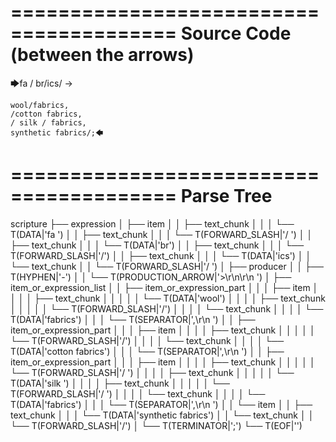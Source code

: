 ========================================
Source Code (between the arrows)
========================================

🡆fa / br/ics/ ->

    wool/fabrics,
    /cotton fabrics,
    / silk / fabrics,
    synthetic fabrics/;🡄

========================================
Parse Tree
========================================

scripture
├── expression
│   ├── item
│   │   ├── text_chunk
│   │   │   └── T(DATA|'fa ')
│   │   ├── text_chunk
│   │   │   └── T(FORWARD_SLASH|'/ ')
│   │   ├── text_chunk
│   │   │   └── T(DATA|'br')
│   │   ├── text_chunk
│   │   │   └── T(FORWARD_SLASH|'/')
│   │   ├── text_chunk
│   │   │   └── T(DATA|'ics')
│   │   └── text_chunk
│   │       └── T(FORWARD_SLASH|'/ ')
│   ├── producer
│   │   ├── T(HYPHEN|'-')
│   │   └── T(PRODUCTION_ARROW|'>\r\n\r\n    ')
│   ├── item_or_expression_list
│   │   ├── item_or_expression_part
│   │   │   ├── item
│   │   │   │   ├── text_chunk
│   │   │   │   │   └── T(DATA|'wool')
│   │   │   │   ├── text_chunk
│   │   │   │   │   └── T(FORWARD_SLASH|'/')
│   │   │   │   └── text_chunk
│   │   │   │       └── T(DATA|'fabrics')
│   │   │   └── T(SEPARATOR|',\r\n    ')
│   │   ├── item_or_expression_part
│   │   │   ├── item
│   │   │   │   ├── text_chunk
│   │   │   │   │   └── T(FORWARD_SLASH|'/')
│   │   │   │   └── text_chunk
│   │   │   │       └── T(DATA|'cotton fabrics')
│   │   │   └── T(SEPARATOR|',\r\n    ')
│   │   ├── item_or_expression_part
│   │   │   ├── item
│   │   │   │   ├── text_chunk
│   │   │   │   │   └── T(FORWARD_SLASH|'/ ')
│   │   │   │   ├── text_chunk
│   │   │   │   │   └── T(DATA|'silk ')
│   │   │   │   ├── text_chunk
│   │   │   │   │   └── T(FORWARD_SLASH|'/ ')
│   │   │   │   └── text_chunk
│   │   │   │       └── T(DATA|'fabrics')
│   │   │   └── T(SEPARATOR|',\r\n    ')
│   │   └── item
│   │       ├── text_chunk
│   │       │   └── T(DATA|'synthetic fabrics')
│   │       └── text_chunk
│   │           └── T(FORWARD_SLASH|'/')
│   └── T(TERMINATOR|';')
└── T(EOF|'<EOF>')